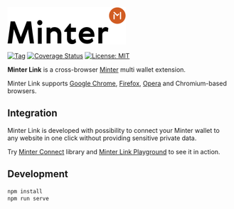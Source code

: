 ![Logo](./img/minter-logo.svg)

[![Tag](https://img.shields.io/github/v/tag/minterscan/minter_link)](https://img.shields.io/github/v/tag/minterscan/minter_link)
[![Coverage Status](https://coveralls.io/repos/github/minterscan/minter_link/badge.svg?branch=master)](https://coveralls.io/github/minterscan/minter_connect?branch=master)
[![License: MIT](https://img.shields.io/badge/License-MIT-yellow.svg)](https://github.com/minterscan/minter_link/blob/master/LICENSE)

**Minter Link** is a cross-browser [Minter](https://minter.org/) multi wallet extension. 

Minter Link supports [Google Chrome](https://chrome.google.com/webstore/detail/minter-link/clnbjajcehaehmnkihhkcfdpgahdpghj), [Firefox](https://addons.mozilla.org/firefox/addon/minter-link/), [Opera](https://addons.opera.com/extensions/details/minter-link/) and Chromium-based browsers. 

## Integration
Minter Link is developed with possibility to connect your Minter wallet to any website in one click without providing sensitive private data.

Try [Minter Connect](https://github.com/whitesunset/minter_connect) library and [Minter Link Playground](https://minterscan.github.io/minter_link_playground/) to see it in action.

## Development

```
npm install
npm run serve
```